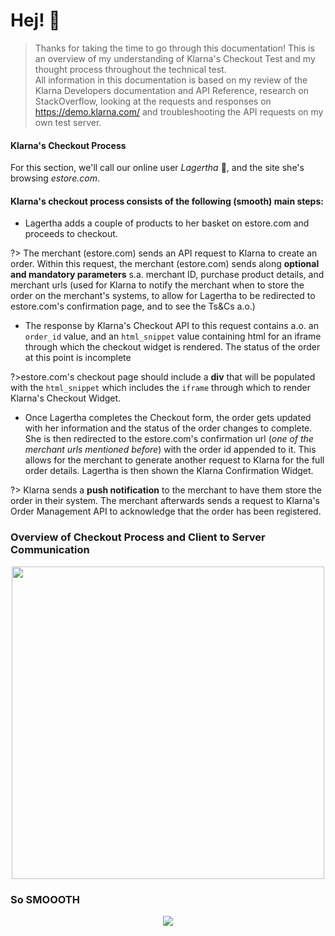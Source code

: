 # Hej! :wave:


> Thanks for taking the time to go through this documentation! This is an overview of my understanding of Klarna's Checkout Test and my thought process throughout the technical test. </br> All information in this documentation is based on my review of the Klarna Developers documentation and API Reference, research on StackOverflow, looking at the requests and responses on https://demo.klarna.com/ and troubleshooting the API requests on my own test server.


#### Klarna's Checkout Process
For this section, we'll call our online user _Lagertha_ :girl:, and the site she's browsing _estore.com_. 

#### Klarna's checkout process consists of the following (smooth) main steps:
* Lagertha adds a couple of products to her basket on estore.com and proceeds to checkout. <br>

?> The merchant (estore.com) sends an API request to Klarna to create an order. Within this request, the merchant (estore.com) sends along **optional and mandatory parameters** s.a. merchant ID, purchase product details, and merchant urls (used for Klarna to notify the merchant when to store the order on the merchant's systems, to allow for Lagertha to be redirected to estore.com's confirmation page, and to see the Ts&Cs a.o.)

* The response by Klarna's Checkout API to this request contains a.o. an ```order_id``` value, and an ```html_snippet``` value containing html for an iframe through which the checkout widget is rendered. The status of the order at this point is incomplete<br>

?>estore.com's checkout page should include a **div** that will be populated with the ```html_snippet``` which includes the ```iframe``` through which to render Klarna's Checkout Widget.

* Once Lagertha completes the Checkout form, the order gets updated with her information and the status of the order changes to complete. She is then redirected to the estore.com's confirmation url (_one of the merchant urls mentioned before_) with the order id appended to it. This allows for the merchant to generate another request to Klarna for the full order details. Lagertha is then shown the Klarna Confirmation Widget. <br>

?> Klarna sends a **push notification** to the merchant to have them store the order in their system. The merchant afterwards sends a request to Klarna's Order Management API to acknowledge that the order has been registered. 


### Overview of Checkout Process and Client to Server Communication
<p align="center">
  <img  width=500 height=500 src="https://res.cloudinary.com/n8dawg/image/upload/v1531058456/s2s.png">
</p>


### So SMOOOTH
<p align="center">
  <img  src="https://res.cloudinary.com/n8dawg/image/upload/v1531110521/fish.gif">
</p>


